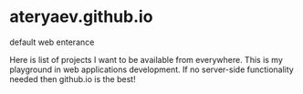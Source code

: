 # ateryaev.github.io
default web enterance

Here is list of projects I want to be available from everywhere.
This is my playground in web applications development.
If no server-side functionality needed then github.io is the best!
